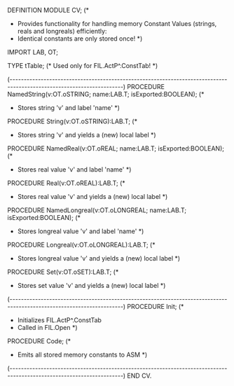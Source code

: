 DEFINITION MODULE CV;
(*
 * Provides functionality for handling memory Constant Values (strings, reals and longreals) efficiently:
 * Identical constants are only stored once!
 *)
 
IMPORT LAB, OT;

TYPE tTable; (* Used only for FIL.ActP^.ConstTab! *)

(*----------------------------------------------------------------------------------------------------------------------*)
PROCEDURE NamedString(v:OT.oSTRING; name:LAB.T; isExported:BOOLEAN);
(*
 * Stores string 'v'  and label 'name'
 *)
 
PROCEDURE String(v:OT.oSTRING):LAB.T; 
(*
 * Stores string 'v' and yields a (new) local label
 *)

PROCEDURE NamedReal(v:OT.oREAL; name:LAB.T; isExported:BOOLEAN);
(*
 * Stores real value 'v'  and label 'name'
 *)
 
PROCEDURE Real(v:OT.oREAL):LAB.T;
(*
 * Stores real value 'v' and yields a (new) local label
 *)

PROCEDURE NamedLongreal(v:OT.oLONGREAL; name:LAB.T; isExported:BOOLEAN);
(*
 * Stores longreal value 'v'  and label 'name'
 *)
 
PROCEDURE Longreal(v:OT.oLONGREAL):LAB.T;
(*
 * Stores longreal value 'v' and yields a (new) local label
 *)

PROCEDURE Set(v:OT.oSET):LAB.T;
(*
 * Stores set value 'v' and yields a (new) local label
 *)

(*----------------------------------------------------------------------------------------------------------------------*)
PROCEDURE Init;
(*
 * Initializes FIL.ActP^.ConstTab
 * Called in FIL.Open
 *)

PROCEDURE Code;
(*
 * Emits all stored memory constants to ASM
 *)

(*----------------------------------------------------------------------------------------------------------------------*)
END CV.
